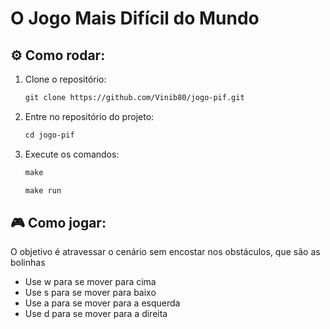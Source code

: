 # O Jogo Mais Difícil do Mundo
## ⚙ Como rodar:
1. Clone o repositório:
   
   ```markdown
   git clone https://github.com/Vinib80/jogo-pif.git
2. Entre no repositório do projeto:
   ```markdown
   cd jogo-pif
3. Execute os comandos:
      ```markdown
      make
      ```
      ```markdown
      make run

## 🎮 Como jogar:
O objetivo é atravessar o cenário sem encostar nos obstáculos, que são as 
bolinhas

* Use w para se mover para cima
* Use s para se mover para baixo
* Use a para se mover para a esquerda
* Use d para se mover para a direita
  
   
